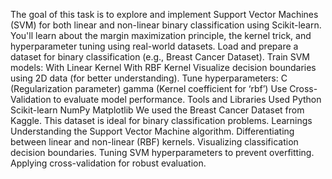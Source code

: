 
The goal of this task is to explore and implement Support Vector Machines (SVM) for both linear and non-linear binary classification using Scikit-learn. You'll learn about the margin maximization principle, the kernel trick, and hyperparameter tuning using real-world datasets.
Load and prepare a dataset for binary classification (e.g., Breast Cancer Dataset).
Train SVM models:
With Linear Kernel
With RBF Kernel
Visualize decision boundaries using 2D data (for better understanding).
Tune hyperparameters:
C (Regularization parameter)
gamma (Kernel coefficient for ‘rbf’)
Use Cross-Validation to evaluate model performance.
 Tools and Libraries Used
Python
Scikit-learn
NumPy
Matplotlib
We used the Breast Cancer Dataset from Kaggle. This dataset is ideal for binary classification problems.
Learnings
Understanding the Support Vector Machine algorithm.
Differentiating between linear and non-linear (RBF) kernels.
Visualizing classification decision boundaries.
Tuning SVM hyperparameters to prevent overfitting.
Applying cross-validation for robust evaluation.

